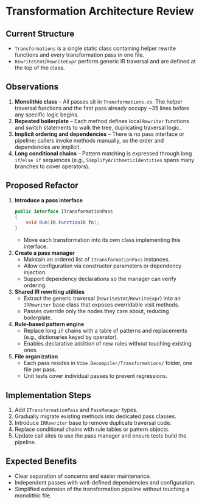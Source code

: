 # Transformation Architecture Review

## Current Structure
- `Transformations` is a single static class containing helper rewrite functions and every transformation pass in one file.
- `RewriteStmt`/`RewriteExpr` perform generic IR traversal and are defined at the top of the class.

## Observations
1. **Monolithic class** – All passes sit in `Transformations.cs`. The helper traversal functions and the first pass already occupy ~35 lines before any specific logic begins.
2. **Repeated boilerplate** – Each method defines local `Rewriter` functions and switch statements to walk the tree, duplicating traversal logic.
3. **Implicit ordering and dependencies** – There is no pass interface or pipeline; callers invoke methods manually, so the order and dependencies are implicit.
4. **Long conditional chains** – Pattern matching is expressed through long `if`/`else if` sequences (e.g., `SimplifyArithmeticIdentities` spans many branches to cover operators).

## Proposed Refactor
1. **Introduce a pass interface**
   ```csharp
   public interface ITransformationPass
   {
       void Run(IR.FunctionIR fn);
   }
   ```
   - Move each transformation into its own class implementing this interface.
2. **Create a pass manager**
   - Maintain an ordered list of `ITransformationPass` instances.
   - Allow configuration via constructor parameters or dependency injection.
   - Support dependency declarations so the manager can verify ordering.
3. **Shared IR rewriting utilities**
   - Extract the generic traversal (`RewriteStmt`/`RewriteExpr`) into an `IRRewriter` base class that exposes overridable visit methods.
   - Passes override only the nodes they care about, reducing boilerplate.
4. **Rule-based pattern engine**
   - Replace long `if` chains with a table of patterns and replacements (e.g., dictionaries keyed by operator).
   - Enables declarative addition of new rules without touching existing ones.
5. **File organization**
   - Each pass resides in `Vibe.Decompiler/Transformations/` folder, one file per pass.
   - Unit tests cover individual passes to prevent regressions.

## Implementation Steps
1. Add `ITransformationPass` and `PassManager` types.
2. Gradually migrate existing methods into dedicated pass classes.
3. Introduce `IRRewriter` base to remove duplicate traversal code.
4. Replace conditional chains with rule tables or pattern objects.
5. Update call sites to use the pass manager and ensure tests build the pipeline.

## Expected Benefits
- Clear separation of concerns and easier maintenance.
- Independent passes with well-defined dependencies and configuration.
- Simplified extension of the transformation pipeline without touching a monolithic file.
